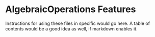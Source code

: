 # AlgebraicOperations Features

Instructions for using these files in specific would go here.
A table of contents would be a good idea as well, if markdown enables it.